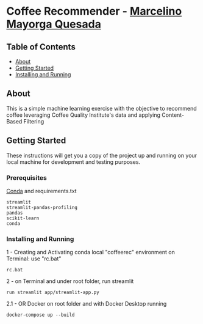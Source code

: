 # Coffee Recommender - [Marcelino Mayorga Quesada](https://marcelino.mayorga.com)

## Table of Contents

- [About](#about)
- [Getting Started](#getting_started)
- [Installing and Running](#installing)

## About <a name = "about"></a>

This is a simple machine learning exercise with the objective to recommend coffee leveraging Coffee Quality Institute's data and applying Content-Based Filtering

## Getting Started <a name = "getting_started"></a>

These instructions will get you a copy of the project up and running on your local machine for development and testing purposes.

### Prerequisites

[Conda](https://docs.conda.io/en/latest/) and requirements.txt

```
streamlit
streamlit-pandas-profiling
pandas
scikit-learn
conda
```

### Installing and Running<a name = "installing"></a>
1 - Creating and Activating conda local "coffeerec" environment on Terminal: use "rc.bat"
```
rc.bat
```

2 - on Terminal and under root folder, run streamlit
```
run streamlit app/streamlit-app.py
```

2.1 - OR Docker on root folder and with Docker Desktop running
```
docker-compose up --build
```

